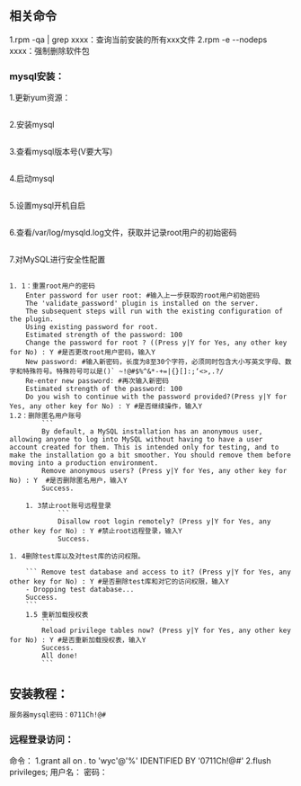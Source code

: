 ## 相关命令
1.rpm -qa | grep xxxx：查询当前安装的所有xxx文件
2.rpm -e --nodeps xxxx：强制删除软件包

### mysql安装：
1.更新yum资源：
``` rpm -Uvh  http://dev.mysql.com/get/mysql57-community-release-el7-9.noarch.rpm
```
2.安装mysql

``` yum -y install mysql-community-server
```
3.查看mysql版本号(V要大写)

``` mysql -V
```
4.启动mysql

``` systemctl start mysqld
```
5.设置mysql开机自启

``` systemctl enable mysqld
```
6.查看/var/log/mysqld.log文件，获取并记录root用户的初始密码

``` grep 'temporary password' /var/log/mysqld.log
```
7.对MySQL进行安全性配置

``` mysql_secure_installation
```
	1. 1：重置root用户的密码
		Enter password for user root: #输入上一步获取的root用户初始密码
		The 'validate_password' plugin is installed on the server.
		The subsequent steps will run with the existing configuration of the plugin.
		Using existing password for root.
		Estimated strength of the password: 100 
		Change the password for root ? ((Press y|Y for Yes, any other key for No) : Y #是否更改root用户密码，输入Y
		New password: #输入新密码，长度为8至30个字符，必须同时包含大小写英文字母、数字和特殊符号。特殊符号可以是()` ~!@#$%^&*-+=|{}[]:;‘<>,.?/
		Re-enter new password: #再次输入新密码
		Estimated strength of the password: 100 
		Do you wish to continue with the password provided?(Press y|Y for Yes, any other key for No) : Y #是否继续操作，输入Y
	1.2：删除匿名用户账号
			``` 
			By default, a MySQL installation has an anonymous user, allowing anyone to log into MySQL without having to have a user account created for them. This is intended only for testing, and to make the installation go a bit smoother. You should remove them before moving into a production environment.
			Remove anonymous users? (Press y|Y for Yes, any other key for No) : Y  #是否删除匿名用户，输入Y
			Success.
```
	1. 3禁止root账号远程登录
			``` 
			Disallow root login remotely? (Press y|Y for Yes, any other key for No) : Y #禁止root远程登录，输入Y
			Success.
```
	1. 4删除test库以及对test库的访问权限。

		``` Remove test database and access to it? (Press y|Y for Yes, any other key for No) : Y #是否删除test库和对它的访问权限，输入Y
		- Dropping test database...
		Success.
		```
		1.5 重新加载授权表
			``` 
			Reload privilege tables now? (Press y|Y for Yes, any other key for No) : Y #是否重新加载授权表，输入Y
			Success.
			All done!
			```

## 安装教程：
``` https://help.aliyun.com/document_detail/116727.html
服务器mysql密码：0711Ch!@#
```

### 远程登录访问：
命令：
1.grant all on *.* to 'wyc'@'%' IDENTIFIED BY '0711Ch!@#'
2.flush privileges;
用户名：
密码：